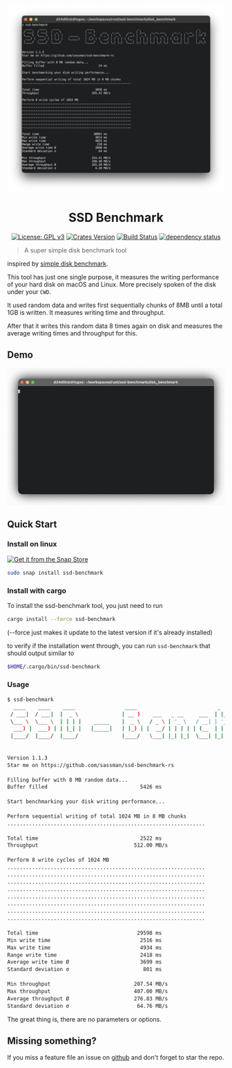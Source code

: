 <div align="center">
 <img src="https://github.com/sassman/ssd-benchmark-rs/blob/master/docs/demo.png?raw=true" width="950">
 <h1><strong>SSD Benchmark</strong></h1>

[![License: GPL v3](https://img.shields.io/badge/License-GPLv3-blue.svg)](https://www.gnu.org/licenses/gpl-3.0)
[![Crates Version](https://img.shields.io/crates/v/ssd-benchmark.svg)](https://crates.io/crates/ssd-benchmark)
[![Build Status](https://github.com/sassman/ssd-benchmark-rs/workflows/Build/badge.svg)](https://github.com/sassman/ssd-benchmark-rs/actions?query=branch%3Amaster+workflow%3ABuild+)
[![dependency status](https://deps.rs/repo/github/sassman/ssd-benchmark-rs/status.svg)](https://deps.rs/repo/github/sassman/ssd-benchmark-rs)

</div>

> A super simple disk benchmark tool

inspired by [simple disk benchmark][1].

This tool has just one single purpose, it measures the writing performance of your hard disk on macOS and Linux. More precisely spoken of the disk under your `CWD`.

It used random data and writes first sequentially chunks of 8MB until a total 1GB is written. It measures writing time and throughput.

After that it writes this random data 8 times again on disk and measures the average writing times and throughput for this.

## Demo

![demo](./docs/demo.gif)

## Quick Start

### Install on linux

[![Get it from the Snap Store](https://snapcraft.io/static/images/badges/en/snap-store-black.svg)](https://snapcraft.io/ssd-benchmark)

```sh
sudo snap install ssd-benchmark
```

### Install with cargo

To install the ssd-benchmark tool, you just need to run

```bash
cargo install --force ssd-benchmark
```

(--force just makes it update to the latest version if it's already installed)

to verify if the installation went through, you can run `ssd-benchmark` that should output similar to

```sh
$HOME/.cargo/bin/ssd-benchmark
```

### Usage

```sh
$ ssd-benchmark
  ____    ____    ____                ____                          _                                  _
 / ___|  / ___|  |  _ \              | __ )    ___   _ __     ___  | |__    _ __ ___     __ _   _ __  | | __
 \___ \  \___ \  | | | |    _____    |  _ \   / _ \ | '_ \   / __| | '_ \  | '_ ` _ \   / _` | | '__| | |/ /
  ___) |  ___) | | |_| |   |_____|   | |_) | |  __/ | | | | | (__  | | | | | | | | | | | (_| | | |    |   <
 |____/  |____/  |____/              |____/   \___| |_| |_|  \___| |_| |_| |_| |_| |_|  \__,_| |_|    |_|\_\


Version 1.1.3
Star me on https://github.com/sassman/ssd-benchmark-rs

Filling buffer with 8 MB random data...
Buffer filled                              5426 ms

Start benchmarking your disk writing performance...

Perform sequential writing of total 1024 MB in 8 MB chunks
................................................................

Total time                                 2522 ms
Throughput                               512.00 MB/s

Perform 8 write cycles of 1024 MB
................................................................
................................................................
................................................................
................................................................
................................................................
................................................................
................................................................
................................................................

Total time                                29598 ms
Min write time                             2516 ms
Max write time                             4934 ms
Range write time                           2418 ms
Average write time Ø                       3699 ms
Standard deviation σ                        801 ms

Min throughput                           207.54 MB/s
Max throughput                           407.00 MB/s
Average throughput Ø                     276.83 MB/s
Standard deviation σ                      64.76 MB/s
```

The great thing is, there are no parameters or options.

## Missing something?

If you miss a feature file an issue on [github][2] and don't forget to star the repo.

[1]: http://www.geschke-online.de/sdb/
[2]: https://github.com/sassman/ssd-benchmark-rs/issues